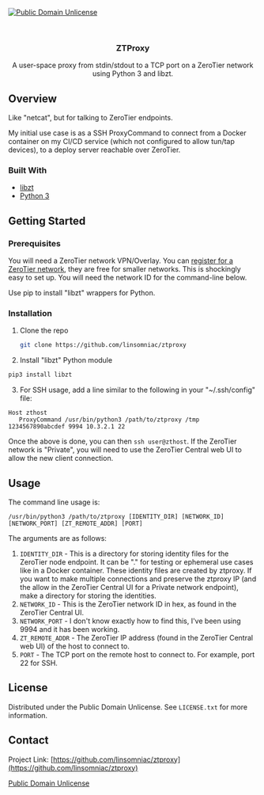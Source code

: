 [![Public Domain Unlicense][license-shield]][license-url]

<!-- PROJECT LOGO -->
<br />
<p align="center">
  <a href="https://github.com/linsomniac/ztproxy">
  </a>

  <h3 align="center">ZTProxy</h3>

  <p align="center">
    A user-space proxy from stdin/stdout to a TCP port on a ZeroTier network
    using Python 3 and libzt.
  </p>
</p>

## Overview

Like "netcat", but for talking to ZeroTier endpoints.

My initial use case is as a SSH ProxyCommand to connect from a Docker
container on my CI/CD service (which not configured to allow tun/tap
devices), to a deploy server reachable over ZeroTier.


### Built With

* [libzt](https://github.com/zerotier/libzt)
* [Python 3](https://www.python.org/)



## Getting Started

### Prerequisites

You will need a ZeroTier network VPN/Overlay.  You can
[register for a ZeroTier network](https://my.zerotier.com/), they are free for
smaller networks.  This is shockingly easy to set up.  You will need the network
ID for the command-line below.

Use pip to install "libzt" wrappers for Python.


### Installation

1. Clone the repo
   ```sh
   git clone https://github.com/linsomniac/ztproxy
   ```
2. Install "libzt" Python module
  ```sh
  pip3 install libzt
  ```
3. For SSH usage, add a line similar to the following in your 
  "~/.ssh/config" file:
  ```
  Host zthost
     ProxyCommand /usr/bin/python3 /path/to/ztproxy /tmp 1234567890abcdef 9994 10.3.2.1 22
  ```

Once the above is done, you can then `ssh user@zthost`.  If the ZeroTier
network is "Private", you will need to use the ZeroTier Central web UI
to allow the new client connection.


## Usage

The command line usage is:

  ```
  /usr/bin/python3 /path/to/ztproxy [IDENTITY_DIR] [NETWORK_ID] [NETWORK_PORT] [ZT_REMOTE_ADDR] [PORT]
  ```

The arguments are as follows:

1. `IDENTITY_DIR` - This is a directory for storing identity files for
    the ZeroTier node endpoint.  It can be "." for testing or ephemeral
    use cases like in a Docker container.  These identity files are
    created by ztproxy.  If you want to make multiple connections and
    preserve the ztproxy IP (and the allow in the ZeroTier Central
    UI for a Private network endpoint), make a directory for storing
    the identities.
2. `NETWORK_ID` - This is the ZeroTier network ID in hex, as found in the
    ZeroTier Central UI.
3. `NETWORK_PORT` - I don't know exactly how to find this, I've been using 9994
    and it has been working.
4. `ZT_REMOTE_ADDR` - The ZeroTier IP address (found in the ZeroTier Central web
    UI) of the host to connect to.
5. `PORT` - The TCP port on the remote host to connect to.  For example, port 22
    for SSH.


<!-- LICENSE -->
## License

Distributed under the Public Domain Unlicense. See `LICENSE.txt` for more information.


## Contact

Project Link: [https://github.com/linsomniac/ztproxy](https://github.com/linsomniac/ztproxy)


<!-- ACKNOWLEDGEMENTS
## Acknowledgements

* []()
* []()
* []()
-->

<!-- MARKDOWN LINKS & IMAGES -->
<!-- https://www.markdownguide.org/basic-syntax/#reference-style-links -->
[license-shield]: https://img.shields.io/github/license/github_username/repo.svg?style=for-the-badge
[license-url]: https://github.com/linsomniac/ztproxy/blob/main/LICENSE.txt
[Public Domain Unlicense](https://choosealicense.com/licenses/unlicense/)
